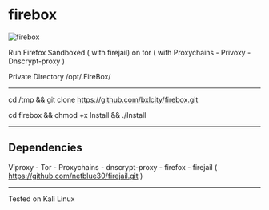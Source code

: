 # firebox

![firebox](https://i.imgur.com/OFYT92U.png)

Run Firefox Sandboxed ( with firejail) on tor ( with Proxychains - Privoxy - Dnscrypt-proxy )

Private Directory /opt/.FireBox/ 
______________________________________________________________________________________________

cd /tmp && git clone https://github.com/bxlcity/firebox.git

cd firebox && chmod +x Install && ./Install

______________________________________________________________________________________________

## Dependencies

 Viproxy - Tor - Proxychains - dnscrypt-proxy - firefox - firejail ( https://github.com/netblue30/firejail.git )

______________________________________________________________________________________________

Tested on Kali Linux
